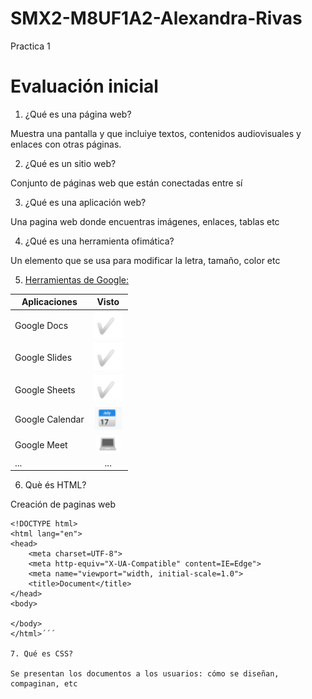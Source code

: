 # SMX2-M8UF1A2-Alexandra-Rivas
Practica 1
# Evaluación inicial
1. ¿Qué es una página web?

Muestra una pantalla y que incluiye textos, contenidos audiovisuales y enlaces con otras páginas.

2. ¿Qué es un sitio web?

Conjunto de páginas web que están conectadas entre sí

3. ¿Qué es una aplicación web?

Una pagina web donde encuentras imágenes, enlaces, tablas etc
 
4. ¿Qué es una herramienta ofimática?

Un elemento que se usa para modificar la letra, tamaño, color etc
 
5. [Herramientas de Google:](https://www.google.com/intl/es-419/chrome/browser-tools/ "Texto opcional")

|Aplicaciones |Visto |
|-------------|:-------------:|
|Google Docs |![tick](https://github.com/AlexandraRivass/SMX2-M8UF1A2-Alexandra-Rivas/blob/main/imagen1.png)|
|Google Slides |![tick](https://github.com/AlexandraRivass/SMX2-M8UF1A2-Alexandra-Rivas/blob/main/imagen1.png)|
|Google Sheets |![tick](https://github.com/AlexandraRivass/SMX2-M8UF1A2-Alexandra-Rivas/blob/main/imagen1.png)|
|Google Calendar |![tick](https://github.com/AlexandraRivass/SMX2-M8UF1A2-Alexandra-Rivas/blob/main/imagen2.png)|
|Google Meet |![tick](https://github.com/AlexandraRivass/SMX2-M8UF1A2-Alexandra-Rivas/blob/main/imagen3.png)|
|... |...|

6. Què és HTML?

Creación de paginas web

```
<!DOCTYPE html>
<html lang="en">
<head>
	<meta charset=UTF-8">
	<meta http-equiv="X-UA-Compatible" content=IE=Edge">
	<meta name="viewport="width, initial-scale=1.0">
	<title>Document</title>
</head>
<body>

</body>
</html>´´´

7. Qué es CSS?

Se presentan los documentos a los usuarios: cómo se diseñan, compaginan, etc